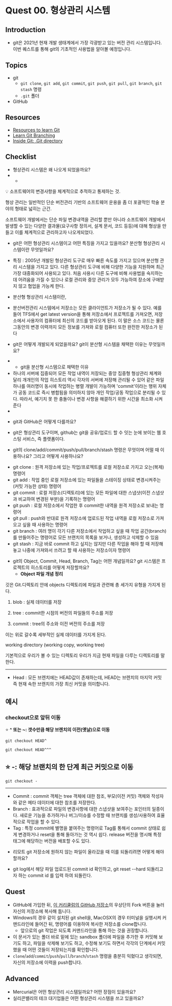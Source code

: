 # Quest 00. 형상관리 시스템

## Introduction
* git은 2021년 현재 개발 생태계에서 가장 각광받고 있는 버전 관리 시스템입니다. 이번 퀘스트를 통해 git의 기초적인 사용법을 알아볼 예정입니다.

## Topics
* git
  * `git clone`, `git add`, `git commit`, `git push`, `git pull`, `git branch`, `git stash` 명령
  * `.git` 폴더
* GitHub

## Resources
* [Resources to learn Git](https://try.github.io)
* [Learn Git Branching](https://learngitbranching.js.org/?locale=ko)
* [Inside Git: .Git directory](https://githowto.com/git_internals_git_directory)

## Checklist
* 형상관리 시스템은 왜 나오게 되었을까요?
* - <aside>
💡 소프트웨어의 변경사항을 체계적으로 추적하고 통제하는 것.

형상 관리는 일반적인 단순 버전관리 기반의 소프트웨어 운용을 좀 더 포괄적인 학술 분야의 형태로 넓히는 근간.

소프트웨어 개발에서는 단순 파일 변경내역을 관리할 뿐만 아니라 소프트웨어 개발에서 발생할 수 있는 다양한 결과물(요구사항 정의서, 설계 문서, 코드 등등)에 대해 형상을 만들고 이를 체계적으로 관리하고자 나오게되었다.

</aside>

* git은 어떤 형상관리 시스템이고 어떤 특징을 가지고 있을까요? 분산형 형상관리 시스템이란 무엇일까요?

- 특징 : 2005년 개발된 형상관리 도구로 매우 빠른 속도를 가지고 있으며 분산형 관리 시스템을 가지고 있다. 다른 형상관리 도구에 비해 다양한 기능을 지원하며 최근 가장 대중화되어 사용되고 있다. 처음 사용시 다른 도구에 비해 사용법을 숙지하는데 어려움을 가질 수 있으나 로컬 관리와 중앙 관리가 모두 가능하여 장소에 구애받지 않고 협업을 가능케 한다.                                                                                                                              

* 분산형 형상관리 시스템이란,
 - 분산버전관리 시스템에서 저장소는 모든 클라이언트가 저장소가 될 수 있다. 예를 들어 TFS에서 get latest version을 통해 저장소에서 프로젝트를 가져오면, 저장소에서 사용자의 컴퓨터에 최신의 코드를 받아오게 된다. 이 말은 소스 코드는 물론 그동안의 변경 이력까지 모든 정보를 가져와 로컬 컴퓨터 또한 완전한 저장소가 된다



  * git은 어떻게 개발되게 되었을까요? git이 분산형 시스템을 채택한 이유는 무엇일까요?
  - * git을 분산형 시스템으로 채택한 이유
 - 하나의 서버에 집중되어 모든 작업 내역이 저장되는 중앙 집중형 형상관리 체계와 달리 개개인의 작업 히스토리 역시 각자의 서버에 저장해 관리될 수 있어 같은 파일 하나를 여러명이 동시에 작업하는 병렬 개발이 가능하며 'commit'이라는 행위 자체가 공동 코드로 즉시 병합됨을 의미하지 않아 개인 작업/공동 작업으로 분리될 수 있다. 따라서, 예기치 못 한 충돌이나 변경 사항을 해결하기 위한 시간을 최소화 시켜준다
 - 
* git과 GitHub은 어떻게 다를까요?
 - git은 형상관리 도구이며,  github는 git을 공유/업로드 할 수 잇는 눈에 보이는 웹 호스팅 서비스, 즉 플랫폼이다.
 
* git의 clone/add/commit/push/pull/branch/stash 명령은 무엇이며 어떨 때 이용하나요? 그리고 어떻게 사용하나요?
 - git clone : 원격 저장소에 있는 작업/프로젝트를 로컬 저장소로 가지고 오는(복제) 명령어
- git add : 작업 중인 로컬 저장소에 있는 파일들을 스테이징 상태로 변경시켜주는(커밋 가능한 상태) 명령어
- git commit : 로컬 저장소(디렉토리)에 있는 모든 파일에 대한 스냅샷(이전 스냅샷과 비교하여 변경된 부분)을 기록하는 명령어
- git push : 로컬 저장소에서 작업한 후 commit한 내역을 원격 저장소로 보내는 명령어
- git pull : push와 반대로 원격 저장소에 업로드된 작업 내역을 로컬 저장소로 가져오고 싶을 때 사용하는 명령어
- git branch : 여러 명이 각기 다른 저장소에서 작업하고 싶을 때 작업 공간(branch)를 만들어주는 명령어로 모든 브랜치의 목록을 보거나, 생성하고 삭제할 수 있음
- git stash : 지금 바로 commit 하고 싶지는 않지만 다른 작업을 해야 할 때 저장해놓고 나중에 가져와서 쓰려고 할 때 사용하는 저장소이자 명령어

* git의 Object, Commit, Head, Branch, Tag는 어떤 개념일까요? git 시스템은 프로젝트의 히스토리를 어떻게 저장할까요?
  - **Object 파일 개념 정리**

깃은 Git.디렉토리 안에 objects 디렉토리에 파일과 관련해 총 세가지 유형을 가지게 된다.

1. blob : 실제 데이터를 저장

2. tree : commit한 시점의 버전의 파일들의 주소를 저장

3. commit : tree의 주소와 이전 버전의 주소를 저장

이는 위로 갈수록 세부적인 실제 데이터를 가지게 된다.

working directory (working copy, working tree)

기본적으로 우리가 볼 수 있는 디렉토리 우리가 지금 현재 파일을 다루는 디렉토리를 말한다.

---

- Head : 모든 브렌치에는 HEAD값이 존재하는데, HEAD는 브렌치의 마지막 커밋 즉 현재 속한 브랜치의 가장 최신 커밋을 의미합니다.

## **예시**

### checkout으로 앞뒤 이동

⭐️ **^ 또는 ~: 갯수만큼 해당 브렌치의 이전(옛날)으로 이동**

```
git checkout HEAD^
```

```
git checkout HEAD^^^
```

## **⭐️ -: 해당 브랜치의 한 단계 최근 커밋으로 이동**

```
git checkout -
```

---

- Commit : commit 객체는 tree 객체에 대한 참조, 부모(이전 커밋) 객체와 작성자와 같은 메타 데이터에 대한 참조를 저장한다.
- Branch : 효과적으로 파일의 변경사항에 대한 스냅샷을 보여주는 포인터의 일종이다. 새로운 기능을 추가하거나 버그/이슈를 수정할 때 브랜치를 생성/사용하여 효율적으로 작업을 할 수 있다.
- Tag : 특정 commit에 별명을 붙여주는 명령어로 Tag를 통해서 commit 상태로 쉽게 변경하거나 reset을 통해 돌아가는 것 역시 쉽다. release 버전을 명시해 특정 태그에 해당하는 버전을 배포할 수도 있다.


* 리모트 git 저장소에 원하지 않는 파일이 올라갔을 때 이를 되돌리려면 어떻게 해야 할까요?
 - git log에서 해당 파일 업로드된 commit id 확인하고, git reset --hard 되돌리고자 하는 commit id 를 입력 하여 되돌린다.

## Quest
* GitHub에 가입한 뒤, [이 커리큘럼의 GitHub 저장소](https://github.com/KnowRe-Dev/WebDevCurriculum)의 우상단의 Fork 버튼을 눌러 자신의 저장소에 복사해 둡니다.
* Windows의 경우 같이 설치된 git shell을, MacOSX의 경우 터미널을 실행시켜 커맨드라인에 들어간 뒤, 명령어를 이용하여 복사한 저장소를 clone합니다.
  * 앞으로의 git 작업은 되도록 커맨드라인을 통해 하는 것을 권장합니다.
* 이 문서가 있는 폴더 바로 밑에 있는 sandbox 폴더에 파일을 추가한 후 커밋해 보기도 하고, 파일을 삭제해 보기도 하고, 수정해 보기도 하면서 각각의 단계에서 커밋했을 때 어떤 것들이 저장되는지를 확인합니다.
* `clone`/`add`/`commit`/`push`/`pull`/`branch`/`stash` 명령을 충분히 익혔다고 생각되면, 자신의 저장소에 이력을 push합니다.

## Advanced
* Mercurial은 어떤 형상관리 시스템일까요? 어떤 장점이 있을까요?
* 실리콘밸리의 테크 대기업들은 어떤 형상관리 시스템을 쓰고 있을까요?
